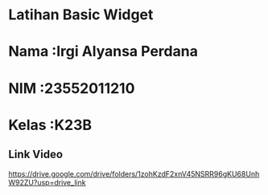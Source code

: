 # Latihan Basic Widget

# Nama :Irgi Alyansa Perdana
# NIM :23552011210
# Kelas :K23B


## Link Video
https://drive.google.com/drive/folders/1zohKzdF2xnV45NSRR96gKU68UnhW92ZU?usp=drive_link 



